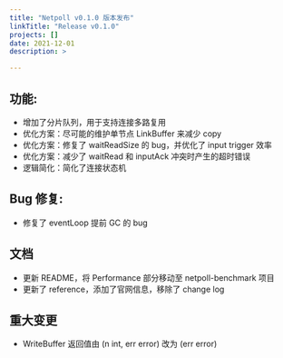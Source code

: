 ```yaml
---
title: "Netpoll v0.1.0 版本发布"
linkTitle: "Release v0.1.0"
projects: []
date: 2021-12-01
description: >

---
```


## 功能:

- 增加了分片队列，用于支持连接多路复用
- 优化方案：尽可能的维护单节点 LinkBuffer 来减少 copy
- 优化方案：修复了 waitReadSize 的 bug，并优化了 input trigger 效率
- 优化方案：减少了 waitRead 和 inputAck 冲突时产生的超时错误
- 逻辑简化：简化了连接状态机


## Bug 修复:

- 修复了 eventLoop 提前 GC 的 bug

## 文档

- 更新 README，将 Performance 部分移动至 netpoll-benchmark  项目
- 更新了 reference，添加了官网信息，移除了 change log

## 重大变更

- WriteBuffer 返回值由 (n int, err error) 改为 (err error)

